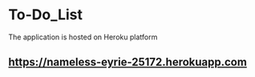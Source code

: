 # To-Do_List
The application is hosted on Heroku platform
## https://nameless-eyrie-25172.herokuapp.com
